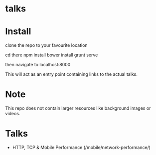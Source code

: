 # talks

# Install

clone the repo to your favourite location

cd there
npm install
bower install
grunt serve

then navigate to localhost:8000

This will act as an entry point containing links to the actual talks.

# Note

This repo does not contain larger resources like background images or videos.

# Talks

* HTTP, TCP & Mobile Performance (/mobile/network-performance/)
